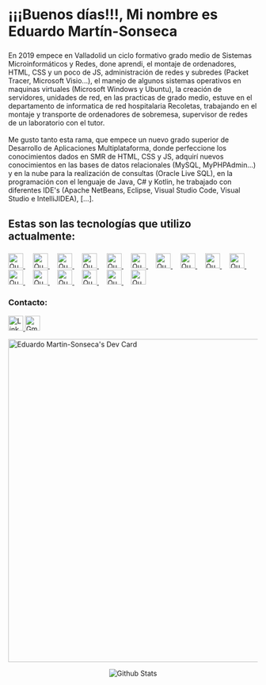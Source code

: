   <h1 align="left">¡¡¡Buenos días!!!, Mi nombre es Eduardo Martín-Sonseca</h1>

###

<p align="left">
  En 2019 empece en Valladolid un ciclo formativo grado medio de Sistemas Microinformáticos y
  Redes, done aprendi, el montaje de ordenadores, HTML, CSS y un poco de JS,
  administración de redes y subredes (Packet Tracer, Microsoft Visio...), el
  manejo de algunos sistemas operativos en maquinas virtuales (Microsoft Windows y Ubuntu), la
  creación de servidores, unidades de red, en las practicas de grado medio,
  estuve en el departamento de informatica de red hospitalaria Recoletas,
  trabajando en el montaje y transporte de ordenadores de sobremesa, supervisor
  de redes de un laboratorio con el tutor.<br /><br />Me gusto tanto esta rama,
  que empece un nuevo grado superior de Desarrollo de Aplicaciones
  Multiplataforma, donde perfeccione los conocimientos dados en SMR de HTML, CSS
  y JS, adquirí nuevos conocimientos en las bases de datos relacionales (MySQL,
  MyPHPAdmin...) y en la nube para la realización de consultas (Oracle Live
  SQL), en la programación con el lenguaje de Java, C# y
  Kotlin, he trabajado con diferentes IDE's (Apache NetBeans, Eclipse, Visual
  Studio Code, Visual Studio e IntelliJIDEA), [...].
</p>

###

<h2 align="left">Estas son las tecnologías que utilizo actualmente:</h2>

###

<div align="left">
  <a href="https://developer.mozilla.org/es/docs/Glossary/HTML5" target="_blank">
    <img src="https://cdn.jsdelivr.net/gh/devicons/devicon/icons/html5/html5-original.svg" alt="Que es HTML5" width="30" />
  </a>
  &nbsp;&nbsp;&nbsp;

  <a href="https://developer.mozilla.org/es/docs/Glossary/CSS" target="_blank">
    <img src="https://cdn.jsdelivr.net/gh/devicons/devicon/icons/css3/css3-original.svg" alt="Que es CSS" width="30" />
  </a>
  &nbsp;&nbsp;&nbsp;

  <a href="https://developer.mozilla.org/es/docs/Web/JavaScript" target="_blank">
    <img src="https://cdn.jsdelivr.net/gh/devicons/devicon/icons/javascript/javascript-original.svg" alt="Que es JavaScript" width="30" />
  </a>
  &nbsp;&nbsp;&nbsp;

  <a href="https://www.java.com/es/download/help/whatis_java.html" target="_blank">
    <img src="https://cdn.jsdelivr.net/gh/devicons/devicon/icons/java/java-original.svg" alt="Que es Java" width="30" />
  </a>
  &nbsp;&nbsp;&nbsp;

  <a href="https://developer.android.com/kotlin/overview?hl=es-419" target="_blank">
    <img src="https://cdn.jsdelivr.net/gh/devicons/devicon/icons/kotlin/kotlin-original.svg" alt="Que es Kotlin" width="30" />
  </a>
  &nbsp;&nbsp;&nbsp;

  <a href="https://developer.android.com/jetpack/compose" target="_blank">
    <img src="https://developer.android.com/images/spot-icons/jetpack-compose.svg" alt="Que es Jetpack Compose" width="30" />
  </a>
  &nbsp;&nbsp;&nbsp;

  <a href="https://www.apple.com/co/swift/" target="_blank">
    <img src="https://cdn.jsdelivr.net/gh/devicons/devicon/icons/swift/swift-original.svg" alt="Que es Swift" width="30" />
  </a>
  &nbsp;&nbsp;&nbsp;

  <a href="https://learn.microsoft.com/es-es/dotnet/csharp/tour-of-csharp/" target="_blank">
    <img src="https://cdn.jsdelivr.net/gh/devicons/devicon/icons/csharp/csharp-original.svg" alt="Que es C#" width="30" />
  </a>
  &nbsp;&nbsp;&nbsp;

  <a href="https://www.python.org/doc/" target="_blank">
    <img src="https://cdn.jsdelivr.net/gh/devicons/devicon/icons/python/python-original.svg" alt="Que es Python" width="30" />
  </a>
  &nbsp;&nbsp;&nbsp;

  <a href="https://go.dev/doc/" target="_blank">
    <img src="https://cdn.jsdelivr.net/gh/devicons/devicon/icons/go/go-original.svg" alt="Que es Go" width="30" />
  </a>
  &nbsp;&nbsp;&nbsp;

  <a href="https://www.ruby-lang.org/es/documentation/" target="_blank">
    <img src="https://cdn.jsdelivr.net/gh/devicons/devicon/icons/ruby/ruby-original.svg" alt="Que es Ruby" width="30" />
  </a>
  &nbsp;&nbsp;&nbsp;

  <a href="https://git-scm.com/book/es/v2/Inicio---Sobre-el-Control-de-Versiones-Fundamentos-de-Git" target="_blank">
    <img src="https://cdn.jsdelivr.net/gh/devicons/devicon/icons/git/git-original.svg" alt="Que es Git" width="30" />
  </a>
  &nbsp;&nbsp;&nbsp;

  <a href="https://developer.android.com/studio/intro?hl=es-419" target="_blank">
    <img src="https://upload.wikimedia.org/wikipedia/commons/c/c1/Android_Studio_icon_%282023%29.svg" alt="Que es Android Studio" width="30" />
  </a>
  &nbsp;&nbsp;&nbsp;

  <a href="https://code.visualstudio.com/" target="_blank">
    <img src="https://cdn.jsdelivr.net/gh/devicons/devicon/icons/vscode/vscode-original.svg" alt="Que es Visual Studio Code" width="30" />
  </a>
  &nbsp;&nbsp;&nbsp;

  <a href="https://visualstudio.microsoft.com/es/#vs-section" target="_blank">
    <img src="https://cdn.jsdelivr.net/gh/devicons/devicon/icons/visualstudio/visualstudio-plain.svg" alt="Que es Visual Studio" width="30" />
  </a>
  &nbsp;&nbsp;&nbsp;

  <a href="https://slack.com/intl/es-es/help/articles/115004071768-%C2%BFQu%C3%A9-es-Slack-" target="_blank">
    <img src="https://cdn.jsdelivr.net/gh/devicons/devicon/icons/slack/slack-original.svg" alt="Que es Slack" width="30" />
  </a>
  
</div>

###

<h3 align="left">Contacto:</h3>

<div align="rigth">
  <a href="https://www.linkedin.com/in/eduardo-mart%C3%ADn-sonseca-b337281ab/" target="_blank">
    <img
      src="https://img.shields.io/static/v1?message=LinkedIn&logo=linkedin&label=&color=0077B5&logoColor=white&labelColor=&style=for-the-badge"
      height="30" alt="LinkedIn" />
  </a>
  <a href="mailto:martinsonsecaeduardo@gmail.com" target="_blank">
    <img
      src="https://img.shields.io/static/v1?message=Gmail&logo=gmail&label=&color=D14836&logoColor=white&labelColor=&style=for-the-badge"
      height="30" alt="Gmail" />
  </a>
</div>

<a href="https://app.daily.dev/eduardomartinsonseca" target="_blank"><img src="https://api.daily.dev/devcards/v2/PNiXdmfXA9HSPjTroDkMx.png?r=qtx&type=wide" width="652" alt="Eduardo Martin-Sonseca's Dev Card"/></a>

<p align="center">
        <img src="https://raw.githubusercontent.com/mayhemantt/mayhemantt/Update/svg/Bottom.svg" alt="Github Stats" />
</p>

###
